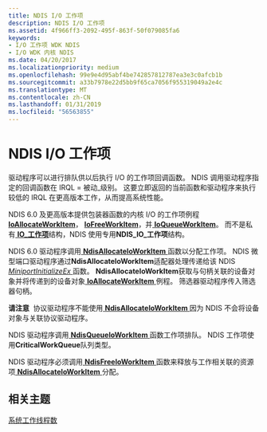 ```yaml
---
title: NDIS I/O 工作项
description: NDIS I/O 工作项
ms.assetid: 4f966ff3-2092-495f-863f-50f079085fa6
keywords:
- I/O 工作项 WDK NDIS
- I/O WDK 内核 NDIS
ms.date: 04/20/2017
ms.localizationpriority: medium
ms.openlocfilehash: 99e9e4d95abf4be742857812787ea3e3c0afcb1b
ms.sourcegitcommit: a33b7978e22d5bb9f65ca7056f955319049a2e4c
ms.translationtype: MT
ms.contentlocale: zh-CN
ms.lasthandoff: 01/31/2019
ms.locfileid: "56563855"
---
```

# <a name="ndis-io-work-items"></a>NDIS I/O 工作项





驱动程序可以进行排队供以后执行 I/O 的工作项回调函数。 NDIS 调用驱动程序指定的回调函数在 IRQL = 被动\_级别。 这要立即返回的当前函数和驱动程序来执行较低的 IRQL 在更高版本工作，从而提高系统性能。

NDIS 6.0 及更高版本提供包装器函数的内核 I/O 的工作项例程[ **IoAllocateWorkItem**](https://msdn.microsoft.com/library/windows/hardware/ff548276)， [ **IoFreeWorkItem**](https://msdn.microsoft.com/library/windows/hardware/ff549133)，并[ **IoQueueWorkItem**](https://msdn.microsoft.com/library/windows/hardware/ff549466)。 而不是私有[ **IO\_工作项**](https://msdn.microsoft.com/library/windows/hardware/ff550679)结构，NDIS 使用专用**NDIS\_IO\_工作项**结构。

NDIS 6.0 驱动程序调用[ **NdisAllocateIoWorkItem** ](https://msdn.microsoft.com/library/windows/hardware/ff561604)函数以分配工作项。 NDIS 微型端口驱动程序通过**NdisAllocateIoWorkItem**适配器处理传递给该 NDIS [ *MiniportInitializeEx* ](https://msdn.microsoft.com/library/windows/hardware/ff559389)函数。 **NdisAllocateIoWorkItem**获取与句柄关联的设备对象并将传递到的设备对象[ **IoAllocateWorkItem** ](https://msdn.microsoft.com/library/windows/hardware/ff548276)例程。 筛选器驱动程序传入筛选器句柄。

**请注意**  协议驱动程序不能使用[ **NdisAllocateIoWorkItem** ](https://msdn.microsoft.com/library/windows/hardware/ff561604)因为 NDIS 不会将设备对象与关联协议驱动程序。

 

NDIS 驱动程序调用[ **NdisQueueIoWorkItem** ](https://msdn.microsoft.com/library/windows/hardware/ff563775)函数工作项排队。 NDIS 工作项使用**CriticalWorkQueue**队列类型。

NDIS 驱动程序必须调用[ **NdisFreeIoWorkItem** ](https://msdn.microsoft.com/library/windows/hardware/ff561855)函数来释放与工作相关联的资源项[ **NdisAllocateIoWorkItem** ](https://msdn.microsoft.com/library/windows/hardware/ff561604)分配。

## <a name="related-topics"></a>相关主题


[系统工作线程数](https://msdn.microsoft.com/library/windows/hardware/ff564587)

 

 






